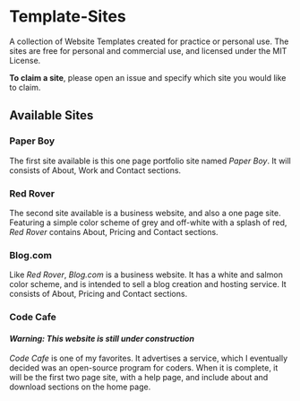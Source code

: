 # Template-Sites
A collection of Website Templates created for practice or personal use. The sites are free for personal and commercial use, and licensed under the MIT License.

**To claim a site**, please open an issue and specify which site you would like to claim.

## Available Sites
### Paper Boy
The first site available is this one page portfolio site named *Paper Boy*. It will consists of About, Work and Contact sections.

### Red Rover
The second site available is a business website, and also a one page site. Featuring a simple color scheme of grey and off-white with a splash of red, *Red Rover* contains About, Pricing and Contact sections.

### Blog.com
  Like *Red Rover*, *Blog.com* is a business website. It has a white and salmon color scheme, and is intended to sell a blog creation and hosting service. It consists of About, Pricing and Contact sections.
  
### Code Cafe
#### *Warning: This website is still under construction*
  *Code Cafe* is one of my favorites. It advertises a service, which I eventually decided was an open-source program for coders. When it is complete, it will be the first two page site, with a help page, and include about and download sections on the home page.
